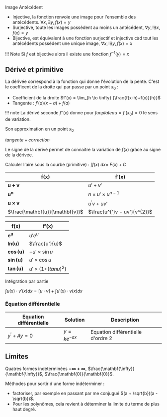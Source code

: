 Image 
Antécédent 

* Injective, la fonction renvoie une image pour l'ensemble des antécédents. $\forall x, \exists y, f(x) = y$ 
* Surjective, toute les images possèdent au moins un antécédent, $\forall y, ! \exists x, f(x) = y$
* Bijective, est équivalent à une fonction surjectif et injective càd tout les antécédents possèdent une unique image, $\forall x, !\exists y, f(x) = x$

!!! Note
	Si $f$ est bijective alors il existe une fonction $f^{-1}(y) = x$

## Dérivé et primitive

La dérivée correspond à la fonction qui donne l'évolution de la pente. C'est le coefficent de la droite qui par passe par un point $x_{0}$ : 

* Coefficient de la droite $f'(x) = \lim_{h \to \infty} {\frac{f(x-h)+f(x)}{h}}$
* Tangente :   $f'(a)(x - a) + f(a)$

!!! note
	La dérivé seconde $f''(x)$ donne pour $f un plateau = f'(x_0) = 0$ le sens de variation.

Son approximation en un point $x_{0}$

$tangente + correction$

Le signe de la dérivé permet de connaitre la variation de $f(x)$ grâce au signe de la dérivée.

Calculer l'aire sous la courbe (primitive) : $\int_{}^{}{f(x)\ dx} = \ F(x) + C$

$\mathbf{f(x)}$					| $\mathbf{f'(x)}$
--------------------------------|---
$\mathbf{u + v}$ 				| $u' + v'$
$\mathbf{u}^{\mathbf{n}}$		| $n \times u' \times u^{n - 1}$
$\mathbf{u \times v}$			| $u^{'}v + uv'$
$\frac{\mathbf{u}}{\mathbf{v}}$	| $\frac{u^{'}v - uv'}{v^{2}}$

$\mathbf{f(x)}$ 			| $\mathbf{f'(x)}$
----------------------------|---
$\mathbf{e}^{\mathbf{u}}$	| $u'e^{u}$
$\mathbf{ln}\mathbf{(u)}$	| $\frac{u'}{u}$
$\mathbf{\cos}\mathbf{(u)}$	| $- u' \times \sin u$
$\mathbf{\sin}\mathbf{(u)}$ | $u' \times \cos u$
$\mathbf{\tan}\mathbf{(u)}$ | $u' \times (1{{+ (tan}u)}^{2})$

Intégration par partie

$\int u(x) \cdot v'(x) dx = \lbrack u \cdot v \rbrack + \int u'(x) \cdot v(x) dx$

### Équation différentielle

Equation différentielle	| Solution 			| Description
------------------------|-------------------|---
$y^{'} + Ay = 0$ 		| $y = ke^{- ax}$	| Equation différentielle d'ordre 2

## Limites

Quatres formes indéterminées $\mathbf{- \infty + \infty}$, $\frac{\mathbf{\infty}}{\mathbf{\infty}}$, $\frac{\mathbf{0}}{\mathbf{0}}$.

Méthodes pour sortir d'une forme indéterminer :

* factoriser, par exemple en passant par me conjugué $(a + \sqrt{b})(a - \sqrt{b})$.
* Pour les polynômes, cela revient à déterminer la limite du terme de plus haut degré.
